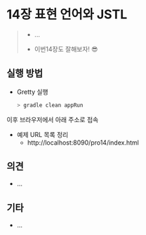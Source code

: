 # 14장 표현 언어와 JSTL

> * ...
>
> * 이번14장도 잘해보자! 😎
>



## 실행 방법

* Gretty 실행
  ```bash
  > gradle clean appRun
  ```
  
  

이후 브라우저에서 아래 주소로 접속

* 예제 URL 목록 정리
  * http://localhost:8090/pro14/index.html



## 의견

* ...



## 기타

* ... 
